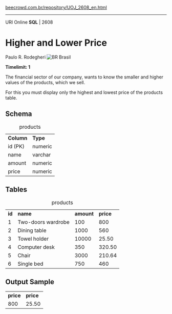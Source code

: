 <p><a href="https://www.beecrowd.com.br/repository/UOJ_2608_en.html">beecrowd.com.br/repository/UOJ_2608_en.html</a></p><hr>
                          <div>
                            <span>URI Online <strong>SQL</strong> | 2608 </span>
                            <h1>Higher and Lower Price</h1>
                            <div>
                              <p>Paulo R. Rodegheri <img src="https://resources.beecrowd.com.br/gallery/images/flags/br.gif" alt="BR"> Brasil</p>
                            </div>
                            <strong>Timelimit: 1</strong>
                          </div>
                          <div>
                          <div>
                            <p>The financial sector of our company, wants to know the smaller and higher values of the products, which we sell.</p>
                            <p>For this you must display only the highest and lowest price of the products table.</p>
                          </div>
                          <div>
                          <h2>Schema</h2>
                          <div>
                          <table>
                          <caption>products</caption>
                          <tbody><tr>
                          <td><strong>Column</strong></td>
                          <td><strong>Type</strong></td>
                        </tr>
                        <tr>
                          <td>id (PK)</td>
                          <td>numeric</td>
                        </tr>
                        <tr>
                          <td>name</td>
                          <td>varchar</td>
                        </tr>
                        <tr>
                          <td>amount</td>
                          <td>numeric</td>
                        </tr>
                        <tr>
                          <td>price</td>
                          <td>numeric</td>
                        </tr>
                      </tbody></table>
                    </div>
                  </div>
                  <div>
                  <h2>Tables</h2>
                  <div>
                  <table>
                  <caption>products</caption>
                  <tbody><tr>
                  <td><strong>id</strong></td>
                  <td><strong>name</strong></td>
                  <td><strong>amount</strong></td>
                  <td><strong>price</strong></td>
                </tr>
                <tr>
                  <td>1</td>
                  <td>Two-doors wardrobe</td>
                  <td>100</td>
                  <td>800</td>
                </tr>
                <tr>
                  <td>2</td>
                  <td>Dining table</td>
                  <td>1000</td>
                  <td>560</td>
                </tr>
                <tr>
                  <td>3</td>
                  <td>Towel holder</td>
                  <td>10000</td>
                  <td>25.50</td>
                </tr>
                <tr>
                  <td>4</td>
                  <td>Computer desk</td>
                  <td>350</td>
                  <td>320.50</td>
                </tr>
                <tr>
                  <td>5</td>
                  <td>Chair</td>
                  <td>3000</td>
                  <td>210.64</td>
                </tr>
                <tr>
                  <td>6</td>
                  <td>Single bed</td>
                  <td>750</td>
                  <td>460</td>
                </tr>
              </tbody></table>
            </div>
          </div>
          <div>
          <h2>Output Sample</h2>
          <div>
          <table>
          <tbody><tr>
          <td><strong>price</strong></td>
          <td><strong>price</strong></td>
        </tr>
        <tr>
          <td>800</td>
          <td>25.50</td>
        </tr>
      </tbody></table>
    </div>
  </div>
  <p>
  </p>
</div>